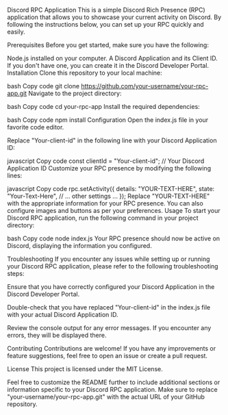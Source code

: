 Discord RPC Application
This is a simple Discord Rich Presence (RPC) application that allows you to showcase your current activity on Discord. By following the instructions below, you can set up your RPC quickly and easily.

Prerequisites
Before you get started, make sure you have the following:

Node.js installed on your computer.
A Discord Application and its Client ID. If you don't have one, you can create it in the Discord Developer Portal.
Installation
Clone this repository to your local machine:

bash
Copy code
git clone https://github.com/your-username/your-rpc-app.git
Navigate to the project directory:

bash
Copy code
cd your-rpc-app
Install the required dependencies:

bash
Copy code
npm install
Configuration
Open the index.js file in your favorite code editor.

Replace "Your-client-id" in the following line with your Discord Application ID:

javascript
Copy code
const clientId = "Your-client-id"; // Your Discord Application ID
Customize your RPC presence by modifying the following lines:

javascript
Copy code
rpc.setActivity({
    details: "YOUR-TEXT-HERE",
    state: "Your-Text-Here",
    // ... other settings ...
});
Replace "YOUR-TEXT-HERE" with the appropriate information for your RPC presence.
You can also configure images and buttons as per your preferences.
Usage
To start your Discord RPC application, run the following command in your project directory:

bash
Copy code
node index.js
Your RPC presence should now be active on Discord, displaying the information you configured.

Troubleshooting
If you encounter any issues while setting up or running your Discord RPC application, please refer to the following troubleshooting steps:

Ensure that you have correctly configured your Discord Application in the Discord Developer Portal.

Double-check that you have replaced "Your-client-id" in the index.js file with your actual Discord Application ID.

Review the console output for any error messages. If you encounter any errors, they will be displayed there.

Contributing
Contributions are welcome! If you have any improvements or feature suggestions, feel free to open an issue or create a pull request.

License
This project is licensed under the MIT License.

Feel free to customize the README further to include additional sections or information specific to your Discord RPC application. Make sure to replace "your-username/your-rpc-app.git" with the actual URL of your GitHub repository.





